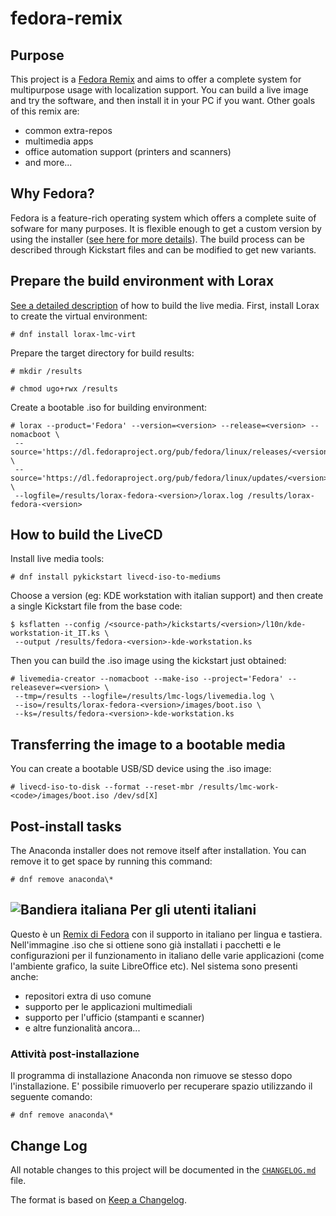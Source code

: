 # fedora-remix

## Purpose
This project is a [Fedora Remix][01] and aims to offer a complete system for multipurpose usage with localization support. You can build a live image and try the software, and then install it in your PC if you want.
Other goals of this remix are:

* common extra-repos
* multimedia apps
* office automation support (printers and scanners)
* and more...

## Why Fedora?
Fedora is a feature-rich operating system which offers a complete suite of sofware for many purposes. It is flexible enough to get a custom version by using the installer ([see here for more details][02]). The build process can be described through Kickstart files and can be modified to get new variants.

## Prepare the build environment with Lorax
[See a detailed description][03] of how to build the live media.
First, install Lorax to create the virtual environment:

```
# dnf install lorax-lmc-virt
```

Prepare the target directory for build results:

```
# mkdir /results

# chmod ugo+rwx /results
```

Create a bootable .iso for building environment:

```
# lorax --product='Fedora' --version=<version> --release=<version> --nomacboot \
 --source='https://dl.fedoraproject.org/pub/fedora/linux/releases/<version>/Everything/x86_64/os/' \
 --source='https://dl.fedoraproject.org/pub/fedora/linux/updates/<version>/Everything/x86_64/' \
 --logfile=/results/lorax-fedora-<version>/lorax.log /results/lorax-fedora-<version>
```

## How to build the LiveCD
Install live media tools:

```
# dnf install pykickstart livecd-iso-to-mediums
```

Choose a version (eg: KDE workstation with italian support) and then create a single Kickstart file from the base code:

```
$ ksflatten --config /<source-path>/kickstarts/<version>/l10n/kde-workstation-it_IT.ks \
 --output /results/fedora-<version>-kde-workstation.ks
```

Then you can build the .iso image using the kickstart just obtained:

```
# livemedia-creator --nomacboot --make-iso --project='Fedora' --releasever=<version> \
 --tmp=/results --logfile=/results/lmc-logs/livemedia.log \
 --iso=/results/lorax-fedora-<version>/images/boot.iso \
 --ks=/results/fedora-<version>-kde-workstation.ks
```

## Transferring the image to a bootable media
You can create a bootable USB/SD device using the .iso image:

```
# livecd-iso-to-disk --format --reset-mbr /results/lmc-work-<code>/images/boot.iso /dev/sd[X]
```

## Post-install tasks
The Anaconda installer does not remove itself after installation. You can remove it to get space by running this command:

```
# dnf remove anaconda\*
```

## ![Bandiera italiana][04] Per gli utenti italiani
Questo è un [Remix di Fedora][01] con il supporto in italiano per lingua e tastiera. Nell'immagine .iso che si ottiene sono già installati i pacchetti e le configurazioni per il funzionamento in italiano delle varie applicazioni (come l'ambiente grafico, la suite LibreOffice etc).
Nel sistema sono presenti anche:

* repositori extra di uso comune
* supporto per le applicazioni multimediali
* supporto per l'ufficio (stampanti e scanner)
* e altre funzionalità ancora...

### Attività post-installazione
Il programma di installazione Anaconda non rimuove se stesso dopo l'installazione. E' possibile rimuoverlo per recuperare spazio utilizzando il seguente comando:

```
# dnf remove anaconda\*
```

## Change Log
All notable changes to this project will be documented in the [`CHANGELOG.md`](CHANGELOG.md) file.

The format is based on [Keep a Changelog][05].

[01]: https://fedoraproject.org/wiki/Remix
[02]: https://en.wikipedia.org/wiki/Anaconda_(installer)
[03]: https://weldr.io/lorax/lorax.html
[04]: http://flagpedia.net/data/flags/mini/it.png
[05]: https://keepachangelog.com/
